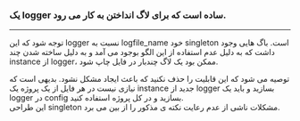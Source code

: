 <h3>یک logger ساده است که برای لاگ انداختن به کار می رود.</h3>


___
توجه شود که این logger نسبت به logfile_name خود singleton است.
باگ هایی وجود داشت که به دلیل عدم استفاده از این الگو بوجود می آمد و به دلیل ساخته شدن چند instance از logger، ممکن بود یک لاگ چندبار در فایل چاپ شود.

توصیه می شود که این قابلیت را حذف نکنید که باعث ایجاد مشکل نشود.
بدیهی است که نیازی نیست در هر فایل از یک پروژه یک instance جدید از logger بسازید و باید یک logger در config بسازید و در کل پروژه استفاده کنید.<br>
این طراحی singleton مشکلات ناشی از عدم رعایت نکته ی مذکور را از بین می برد.